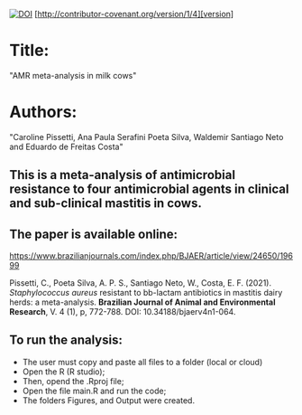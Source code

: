 [![DOI](https://zenodo.org/badge/DOI/10.34188/bjaerv4n1-064.svg)](https://www.brazilianjournals.com/index.php/BJAER/article/view/24650/19699)
[http://contributor-covenant.org/version/1/4][version]


# Title: 
"AMR meta-analysis in milk cows"
# Authors: 
"Caroline Pissetti, Ana Paula Serafini Poeta Silva, Waldemir Santiago Neto and Eduardo de Freitas Costa"


## This is a meta-analysis of antimicrobial resistance to four antimicrobial agents in clinical and sub-clinical mastitis in cows.

## The paper is available online:

https://www.brazilianjournals.com/index.php/BJAER/article/view/24650/19699

Pissetti, C., Poeta Silva, A. P. S., Santiago Neto, W., Costa, E. F. (2021). *Staphylococcus aureus* resistant to bb-lactam antibiotics in mastitis dairy herds: a meta-analysis. **Brazilian Journal of Animal and Environmental Research**, V. 4 (1), p, 772-788. DOI: 10.34188/bjaerv4n1-064.


## To run the analysis: 
 + The user must copy and paste all files to a folder (local or cloud)
 + Open the R (R studio); 
 + Then, opend the .Rproj file;
 + Open the file main.R and run the code;
 + The folders Figures, and Output were created.

